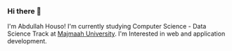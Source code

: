 ### Hi there 👋
I'm Abdullah Houso! I'm currently studying Computer Science - Data Science Track at <a href="https://www.mu.edu.sa">Majmaah University</a>.
I'm Interested in web and application development.

<!--
**AbdullahHouso/AbdullahHouso** is a ✨ _special_ ✨ repository because its `README.md` (this file) appears on your GitHub profile.

Here are some ideas to get you started:

- 🔭 I’m currently working on ...
- 🌱 I’m currently learning ...
- 👯 I’m looking to collaborate on ...
- 🤔 I’m looking for help with ...
- 💬 Ask me about ...
- 📫 How to reach me: ...
- 😄 Pronouns: ...
- ⚡ Fun fact: ...
-->
